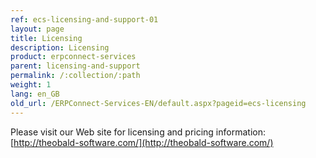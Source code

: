 ```yaml
---
ref: ecs-licensing-and-support-01
layout: page
title: Licensing
description: Licensing
product: erpconnect-services
parent: licensing-and-support
permalink: /:collection/:path
weight: 1
lang: en_GB
old_url: /ERPConnect-Services-EN/default.aspx?pageid=ecs-licensing
---
```


Please visit our Web site for licensing and pricing information: [http://theobald-software.com/](http://theobald-software.com/)